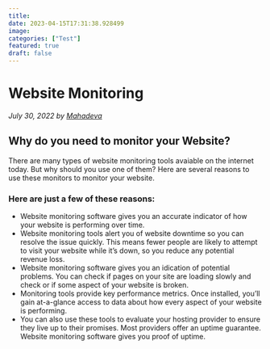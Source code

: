 ```yaml
---
title: 
date: 2023-04-15T17:31:38.928499
image: 
categories: ["Test"]
featured: true
draft: false
---
```

# Website Monitoring

_July 30, 2022 by [Mahadeva](/)_

## Why do you need to monitor your Website?

There are many types of website monitoring tools avaiable on the internet today. But why should you use one of them? Here are several reasons to use these monitors to monitor your website.

### Here are just a few of these reasons:
- Website monitoring software gives you an accurate indicator of how your website is performing over time.
- Website monitoring tools alert you of website downtime so you can resolve the issue quickly. This means fewer people are likely to attempt to visit your website while it’s down, so you reduce any potential revenue loss.
- Website monitoring software gives you an idication of potential problems. You can check if pages on your site are loading slowly and check or if some aspect of your website is broken.
- Monitoring tools provide key performance metrics. Once installed, you’ll gain at-a-glance access to data about how every aspect of your website is performing.
- You can also use these tools to evaluate your hosting provider to ensure they live up to their promises. Most providers offer an uptime guarantee. Website monitoring software gives you proof of uptime.

